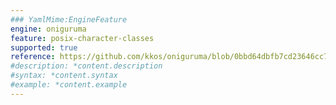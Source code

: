 ```yaml
---
### YamlMime:EngineFeature
engine: oniguruma
feature: posix-character-classes
supported: true
reference: https://github.com/kkos/oniguruma/blob/0bbd64dbfb7cd23646cc798470daa5223964cf5b/doc/RE#L218
#description: *content.description
#syntax: *content.syntax
#example: *content.example
---
```


